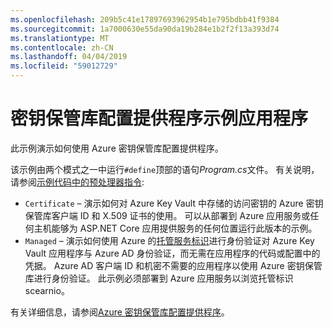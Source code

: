 ```yaml
---
ms.openlocfilehash: 209b5c41e17897693962954b1e795bdbb41f9384
ms.sourcegitcommit: 1a7000630e55da90da19b284e1b2f2f13a393d74
ms.translationtype: MT
ms.contentlocale: zh-CN
ms.lasthandoff: 04/04/2019
ms.locfileid: "59012729"
---
```

# <a name="key-vault-configuration-provider-sample-app"></a>密钥保管库配置提供程序示例应用程序

此示例演示如何使用 Azure 密钥保管库配置提供程序。

该示例由两个模式之一中运行`#define`顶部的语句*Program.cs*文件。 有关说明，请参阅[示例代码中的预处理器指令](https://docs.microsoft.com/aspnet/core#preprocessor-directives-in-sample-code):

* `Certificate` &ndash; 演示如何对 Azure Key Vault 中存储的访问密钥的 Azure 密钥保管库客户端 ID 和 X.509 证书的使用。 可以从部署到 Azure 应用服务或任何主机能够为 ASP.NET Core 应用提供服务的任何位置运行此版本的示例。
* `Managed` &ndash; 演示如何使用 Azure 的[托管服务标识](https://docs.microsoft.com/azure/active-directory/managed-identities-azure-resources/overview)进行身份验证对 Azure Key Vault 应用程序与 Azure AD 身份验证，而无需在应用程序的代码或配置中的凭据。 Azure AD 客户端 ID 和机密不需要的应用程序以使用 Azure 密钥保管库进行身份验证。 此示例必须部署到 Azure 应用服务以浏览托管标识 scearnio。

有关详细信息，请参阅[Azure 密钥保管库配置提供程序](https://docs.microsoft.com/aspnet/core/security/key-vault-configuration)。
